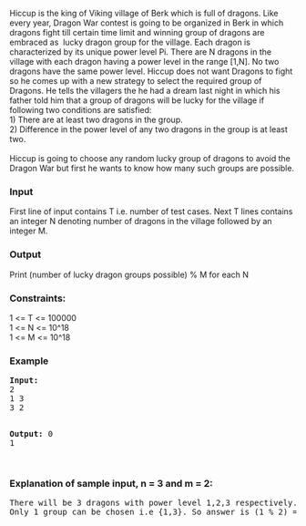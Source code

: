<p>Hiccup is the king of Viking village of Berk which is full of dragons. Like every year, Dragon War contest is going to be organized in Berk in which dragons fight till certain time limit and winning group of dragons are embraced as&nbsp; lucky dragon group for the village. Each dragon is characterized by its unique power level Pi. There are N dragons in the village with each dragon having a power level in the range [1,N]. No two dragons have the same power level. Hiccup does not want Dragons to fight so he comes up with a new strategy to select the required group of Dragons. He tells the villagers the he had a dream last night in which his father told him that a group of dragons will be lucky for the village if following two conditions are satisfied:<br>1) There are at least two dragons in the group.<br>2) Difference in the power level of any two dragons in the group is at least two.<br><br>Hiccup is going to choose any random lucky group of dragons to avoid the Dragon War but first he wants to know how many such groups are possible.</p>
<h3>Input</h3>
<p>First line of input contains T i.e. number of test cases. Next T lines contains an integer N denoting number of dragons in the village followed by an integer M.</p>
<h3>Output</h3>
<p>Print (number of lucky dragon groups possible) % M for each N</p>
<h3>Constraints:</h3>
<p>1 &lt;= T &lt;= 100000<br>1 &lt;= N &lt;= 10^18<br>1 &lt;= M &lt;= 10^18</p>
<h3>Example</h3>
<pre><strong>Input:</strong>
2<br>1 3<br>3 2

<strong>Output:</strong>
0<br>1<br><br></pre>
<h3>Explanation of sample input, n = 3 and m = 2:</h3>
<pre>There will be 3 dragons with power level 1,2,3 respectively.<br>Only 1 group can be chosen i.e {1,3}. So answer is (1 % 2) = 1 <br></pre>